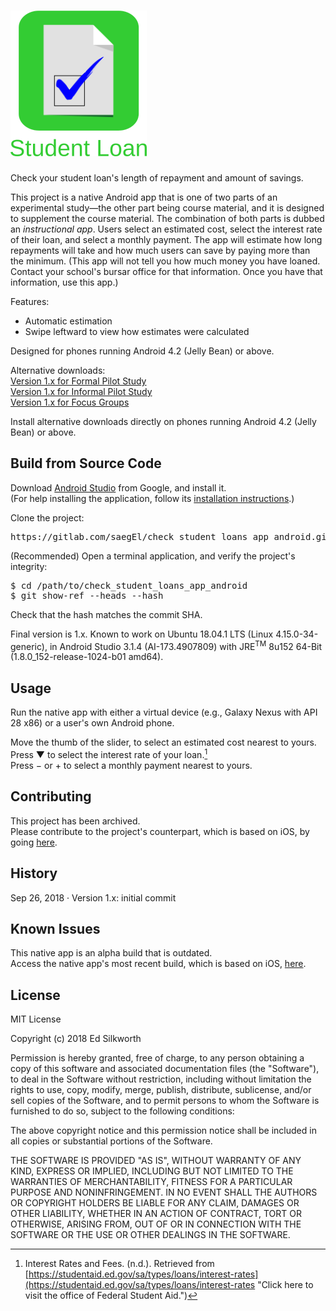 <snippet>
<content>
 
# ![Alt](/app_icon_and_logo.png "Check Student Loans")

Check your student loan's length of repayment and amount of savings.<p>

This project is a native Android app that is one of two parts of an experimental study&mdash;the other part being course material, and it is designed to supplement the course material.
The combination of both parts is dubbed an *instructional app*. Users select an estimated cost, select the interest rate of their loan, and select a monthly payment. 
The app will estimate how long repayments will take and how much users can save by paying more than the minimum.
(This app will not tell you how much money you have loaned. Contact your school's bursar office for that information. Once you have that information, use this app.)<p>

Features:
* Automatic estimation
* Swipe leftward to view how estimates were calculated

Designed for phones running Android 4.2 (Jelly Bean) or above.<p>

Alternative downloads:<br>
[Version 1.x for Formal Pilot Study](/Archives/formal_pilot_study.apk "Click here to access the download link.")<br>
[Version 1.x for Informal Pilot Study](/Archives/informal_pilot_study.apk "Click here to access the download link.")<br>
[Version 1.x for Focus Groups](/Archives/focus_groups.apk "Click here to access the download link.")<p>

Install alternative downloads directly on phones running Android 4.2 (Jelly Bean) or above.


## Build from Source Code

Download [Android Studio](https://developer.android.com/studio/ "Click here to access the download link.") from Google, and install it.<br>
(For help installing the application, follow its [installation instructions](https://developer.android.com/studio/install "Click here to access the instructions.").)<p>

Clone the project:
<pre>
https://gitlab.com/saegEl/check_student_loans_app_android.git
</pre>

(Recommended) Open a terminal application, and verify the project's integrity:
<pre>
$ cd /path/to/check_student_loans_app_android
$ git show-ref --heads --hash
</pre>
Check that the hash matches the commit SHA.<p>

Final version is 1.x. Known to work on Ubuntu 18.04.1 LTS (Linux 4.15.0-34-generic), in Android Studio 3.1.4 (AI-173.4907809) with JRE<sup>TM</sup> 8u152 64-Bit (1.8.0_152-release-1024-b01 amd64).


## Usage

Run the native app with either a virtual device (e.g., Galaxy Nexus with API 28 x86) or a user's own Android phone.<p>

Move the thumb of the slider, to select an estimated cost nearest to yours.<br>
Press &#x25BC; to select the interest rate of your loan.[^1]<br>
Press &minus; or &#43; to select a monthly payment nearest to yours.<p>

## Contributing

This project has been archived.<br>
Please contribute to the project's counterpart, which is based on iOS, by going [here](https://gitlab.com/saegEl/check_student_loans_app_ios "Click here to access the most recent iOS build.").<p>

## History

Sep 26, 2018 &middot; Version 1.x: initial commit

## Known Issues

This native app is an alpha build that is outdated.<br>
Access the native app's most recent build, which is based on iOS, [here](https://gitlab.com/saegEl/check_student_loans_app_ios "Click here to access the most recent build.").<p>


## License

MIT License

Copyright (c) 2018 Ed Silkworth

Permission is hereby granted, free of charge, to any person obtaining a copy
of this software and associated documentation files (the "Software"), to deal
in the Software without restriction, including without limitation the rights
to use, copy, modify, merge, publish, distribute, sublicense, and/or sell
copies of the Software, and to permit persons to whom the Software is
furnished to do so, subject to the following conditions:

The above copyright notice and this permission notice shall be included in all
copies or substantial portions of the Software.

THE SOFTWARE IS PROVIDED "AS IS", WITHOUT WARRANTY OF ANY KIND, EXPRESS OR
IMPLIED, INCLUDING BUT NOT LIMITED TO THE WARRANTIES OF MERCHANTABILITY,
FITNESS FOR A PARTICULAR PURPOSE AND NONINFRINGEMENT. IN NO EVENT SHALL THE
AUTHORS OR COPYRIGHT HOLDERS BE LIABLE FOR ANY CLAIM, DAMAGES OR OTHER
LIABILITY, WHETHER IN AN ACTION OF CONTRACT, TORT OR OTHERWISE, ARISING FROM,
OUT OF OR IN CONNECTION WITH THE SOFTWARE OR THE USE OR OTHER DEALINGS IN THE
SOFTWARE.

[^1]: Interest Rates and Fees. (n.d.). Retrieved from [https://studentaid.ed.gov/sa/types/loans/interest-rates](https://studentaid.ed.gov/sa/types/loans/interest-rates "Click here to visit the office of Federal Student Aid.")


</content>
</snippet>
